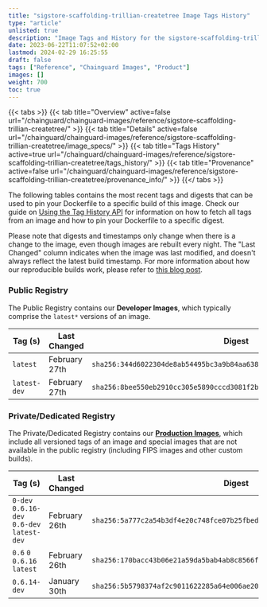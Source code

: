 ```yaml
---
title: "sigstore-scaffolding-trillian-createtree Image Tags History"
type: "article"
unlisted: true
description: "Image Tags and History for the sigstore-scaffolding-trillian-createtree Chainguard Image"
date: 2023-06-22T11:07:52+02:00
lastmod: 2024-02-29 16:25:55
draft: false
tags: ["Reference", "Chainguard Images", "Product"]
images: []
weight: 700
toc: true
---
```


{{< tabs >}}
{{< tab title="Overview" active=false url="/chainguard/chainguard-images/reference/sigstore-scaffolding-trillian-createtree/" >}}
{{< tab title="Details" active=false url="/chainguard/chainguard-images/reference/sigstore-scaffolding-trillian-createtree/image_specs/" >}}
{{< tab title="Tags History" active=true url="/chainguard/chainguard-images/reference/sigstore-scaffolding-trillian-createtree/tags_history/" >}}
{{< tab title="Provenance" active=false url="/chainguard/chainguard-images/reference/sigstore-scaffolding-trillian-createtree/provenance_info/" >}}
{{</ tabs >}}

The following tables contains the most recent tags and digests that can be used to pin your Dockerfile to a specific build of this image. Check our guide on [Using the Tag History API](/chainguard/chainguard-images/using-the-tag-history-api/) for information on how to fetch all tags from an image and how to pin your Dockerfile to a specific digest.

Please note that digests and timestamps only change when there is a change to the image, even though images are rebuilt every night. The "Last Changed" column indicates when the image was last modified, and doesn't always reflect the latest build timestamp. For more information about how our reproducible builds work, please refer to [this blog post](https://www.chainguard.dev/unchained/reproducing-chainguards-reproducible-image-builds).

### Public Registry
The Public Registry contains our **Developer Images**, which typically comprise the `latest*` versions of an image.

| Tag (s)       | Last Changed  | Digest                                                                    |
|---------------|---------------|---------------------------------------------------------------------------|
|  `latest`     | February 27th | `sha256:344d6022304de8ab54495bc3a9b84aa63885b62f8c79af9e0ccbdd47794e00c6` |
|  `latest-dev` | February 27th | `sha256:8bee550eb2910cc305e5890cccd3081f2b1ca9b6fa4cff37e5b24b798bc940bb` |


### Private/Dedicated Registry
The Private/Dedicated Registry contains our **[Production Images](https://www.chainguard.dev/chainguard-images)**, which include all versioned tags of an image and special images that are not available in the public registry (including FIPS images and other custom builds).

| Tag (s)                                      | Last Changed  | Digest                                                                    |
|----------------------------------------------|---------------|---------------------------------------------------------------------------|
|  `0-dev` `0.6.16-dev` `0.6-dev` `latest-dev` | February 26th | `sha256:5a777c2a54b3df4e20c748fce07b25fbedcbd4cc8e7584af15abe9b48702b8e4` |
|  `0.6` `0` `0.6.16` `latest`                 | February 26th | `sha256:170bacc43b06e21a59da5bab4ab8c8566f840c4684f0d2a5e0dd29380cdbcb43` |
|  `0.6.14-dev`                                | January 30th  | `sha256:5b5798374af2c9011622285a64e006ae2024c34ff1cad1a599785e9bb3967290` |

